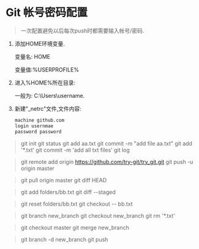 # Git 帐号密码配置

> 一次配置避免以后每次push时都需要输入帐号/密码.

1. 添加HOME环境变量.

   变量名: HOME

   变量值:%USERPROFILE%

2. 进入%HOME%所在目录:

   一般为: C:\Users\username.

3. 新建"_netrc"文件,文件内容:

   ```reStructuredText
   machine github.com
   login usernmae
   password password
   ```

> git init 
> git status
> git add aa.txt
> git commit -m "add file aa.txt"
> git add '*.txt'
> git commit -m 'add all txt files'
> git log

> git remote add origin https://github.com/try-git/try_git.git
> git push -u origin master

> git pull origin master
> git diff HEAD

> git add folders/bb.txt
> git diff --staged

> git reset folders/bb.txt
> git checkout -- bb.txt

> git branch new_branch
> git checkout new_branch
> git rm '*.txt'

> git checkout master
> git merge new_branch

> git branch -d new_branch
> git push